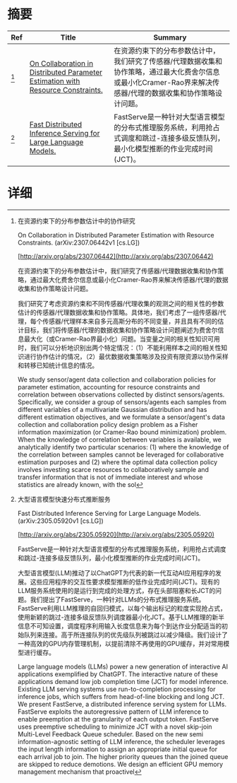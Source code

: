 # 摘要

| Ref | Title | Summary |
| --- | --- | --- |
| [^1] | [On Collaboration in Distributed Parameter Estimation with Resource Constraints.](http://arxiv.org/abs/2307.06442) | 在资源约束下的分布参数估计中，我们研究了传感器/代理数据收集和协作策略，通过最大化费舍尔信息或最小化Cramer-Rao界来解决传感器/代理的数据收集和协作策略设计问题。 |
| [^2] | [Fast Distributed Inference Serving for Large Language Models.](http://arxiv.org/abs/2305.05920) | FastServe是一种针对大型语言模型的分布式推理服务系统，利用抢占式调度和跳过-连接多级反馈队列，最小化模型推断的作业完成时间(JCT)。 |

# 详细

[^1]: 在资源约束下的分布参数估计中的协作研究

    On Collaboration in Distributed Parameter Estimation with Resource Constraints. (arXiv:2307.06442v1 [cs.LG])

    [http://arxiv.org/abs/2307.06442](http://arxiv.org/abs/2307.06442)

    在资源约束下的分布参数估计中，我们研究了传感器/代理数据收集和协作策略，通过最大化费舍尔信息或最小化Cramer-Rao界来解决传感器/代理的数据收集和协作策略设计问题。

    

    我们研究了考虑资源约束和不同传感器/代理收集的观测之间的相关性的参数估计的传感器/代理数据收集和协作策略。具体地，我们考虑了一组传感器/代理，每个传感器/代理样本来自多元高斯分布的不同变量，并且具有不同的估计目标，我们将传感器/代理的数据收集和协作策略设计问题阐述为费舍尔信息最大化（或Cramer-Rao界最小化）问题。当变量之间的相关性知识可用时，我们可以分析地识别出两个特定情况：（1）不能利用样本之间的相关性知识进行协作估计的情况，（2）最优数据收集策略涉及投资有限资源以协作采样和转移已知统计信息的情况。

    We study sensor/agent data collection and collaboration policies for parameter estimation, accounting for resource constraints and correlation between observations collected by distinct sensors/agents. Specifically, we consider a group of sensors/agents each samples from different variables of a multivariate Gaussian distribution and has different estimation objectives, and we formulate a sensor/agent's data collection and collaboration policy design problem as a Fisher information maximization (or Cramer-Rao bound minimization) problem. When the knowledge of correlation between variables is available, we analytically identify two particular scenarios: (1) where the knowledge of the correlation between samples cannot be leveraged for collaborative estimation purposes and (2) where the optimal data collection policy involves investing scarce resources to collaboratively sample and transfer information that is not of immediate interest and whose statistics are already known, with the sol
    
[^2]: 大型语言模型快速分布式推断服务

    Fast Distributed Inference Serving for Large Language Models. (arXiv:2305.05920v1 [cs.LG])

    [http://arxiv.org/abs/2305.05920](http://arxiv.org/abs/2305.05920)

    FastServe是一种针对大型语言模型的分布式推理服务系统，利用抢占式调度和跳过-连接多级反馈队列，最小化模型推断的作业完成时间(JCT)。

    

    大型语言模型(LLM)推动了以ChatGPT为代表的新一代互动AI应用程序的发展。这些应用程序的交互性要求模型推断的低作业完成时间(JCT)。现有的LLM服务系统使用的是运行到完成的处理方式，存在头部阻塞和长JCT的问题。我们提出了FastServe，一种针对LLMs的分布式推理服务系统。FastServe利用LLM推理的自回归模式，以每个输出标记的粒度实现抢占式，使用新颖的跳过-连接多级反馈队列调度器最小化JCT。基于LLM推理的新半信息不可知设置，调度程序利用输入长度信息来为每个到达作业分配适当的初始队列来连接。高于所连接队列的优先级队列被跳过以减少降级。我们设计了一种高效的GPU内存管理机制，以提前清除不再使用的GPU缓存，并对常用模型进行缓存。

    Large language models (LLMs) power a new generation of interactive AI applications exemplified by ChatGPT. The interactive nature of these applications demand low job completion time (JCT) for model inference. Existing LLM serving systems use run-to-completion processing for inference jobs, which suffers from head-of-line blocking and long JCT. We present FastServe, a distributed inference serving system for LLMs. FastServe exploits the autoregressive pattern of LLM inference to enable preemption at the granularity of each output token. FastServe uses preemptive scheduling to minimize JCT with a novel skip-join Multi-Level Feedback Queue scheduler. Based on the new semi information-agnostic setting of LLM inference, the scheduler leverages the input length information to assign an appropriate initial queue for each arrival job to join. The higher priority queues than the joined queue are skipped to reduce demotions. We design an efficient GPU memory management mechanism that proactivel
    

